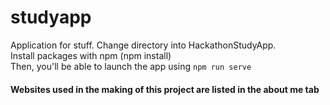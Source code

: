 # studyapp
Application for stuff.
Change directory into HackathonStudyApp.\
Install packages with npm (npm install)\
Then, you'll be able to launch the app using ```npm run serve```

#### Websites used in the making of this project are listed in the about me tab

